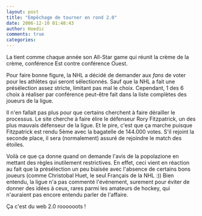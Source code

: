 ```yaml
---
layout: post
title: "Empêchage de tourner en rond 2.0"
date: 2006-12-10 01:48:43
author: Hoedic
comments: true
categories: 
---
```



La  tient comme chaque année son All-Star game qui réunit la crème de la crème, conférence Est contre conférence Ouest.

Pour faire bonne figure, la NHL a décidé de demander aux *fans* de voter pour les athlètes qui seront sélectionnés. Sauf que la NHL a fait une présélection assez stricte, limitant pas mal le choix. Cependant, 1 des 6 choix à réaliser par conférence peut-être fait dans la liste complètes des joueurs de la ligue.

Il n'en fallait pas plus pour que certains cherchent à faire dérailler le processus. Le site  cherche à faire élire le défenseur Rory Fitzpatrick, un des plus mauvais défenseur de la ligue. Et le pire, c'est que ça marche puisque Fitzpatrick est rendu 5ème avec la bagatelle de 144.000 votes. S'il rejoint la seconde place, il sera (normalement) assuré de rejoindre le match des étoiles.

Voilà ce que ça donne quand on demande l'avis de la popolazione en mettant des règles inutilement restrictives. En effet, ceci vient en réaction au fait que la présélection un peu biaisée avec l'absence de certains bons joueurs (comme Christobal Huet, le seul Français de la NHL :)) Bien entendu, la ligue n'a pas commenté l'événement, surement pour éviter de donner des idées à ceux, rares parmi les amateurs de hockey, qui n'auraient pas encore entendu parler de l'affaire.

Ça c'est du web 2.0 roooooots !